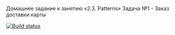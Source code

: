 
Домашнее задание к занятию «2.3. Patterns» Задача №1 - Заказ доставки карты

[![Build status](https://ci.appveyor.com/api/projects/status/sfw8vluwuyiqss7j?svg=true)](https://ci.appveyor.com/project/SergeyKulachenko/homework-04automated-testing-05-01)
